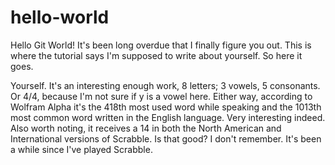 # hello-world

Hello Git World! It's been long overdue that I finally figure you out. This is where the tutorial says I'm supposed to write about
yourself. So here it goes.

Yourself. It's an interesting enough work, 8 letters; 3 vowels, 5 consonants. Or 4/4, because I'm not sure if y is a vowel here. Either
way, according to Wolfram Alpha it's the 418th most used word while speaking and the 1013th most common word written in the English
language. Very interesting indeed. Also worth noting, it receives a 14 in both the North American and International versions of Scrabble.
Is that good? I don't remember. It's been a while since I've played Scrabble.

